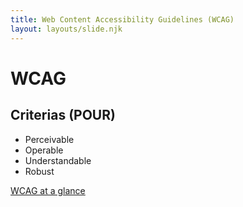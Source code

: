```yaml
---
title: Web Content Accessibility Guidelines (WCAG)
layout: layouts/slide.njk
---
```


# WCAG

## Criterias (POUR)

- Perceivable
- Operable
- Understandable
- Robust

[WCAG at a glance](https://www.w3.org/WAI/standards-guidelines/wcag/glance/)
